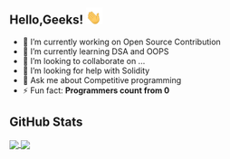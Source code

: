 ## Hello,Geeks! <img src="https://raw.githubusercontent.com/suvanbalu/suvanbalu/master/wave.gif" width="30px">

<!--
**suvanbalu/suvanbalu** is a ✨ _special_ ✨ repository because its `README.md` (this file) appears on your GitHub profile.
-->

- 🔭 I’m currently working on Open Source Contribution
- 🌱 I’m currently learning DSA and OOPS
- 👯 I’m looking to collaborate on ...
- 🤔 I’m looking for help with Solidity
- 💬 Ask me about Competitive programming 
- ⚡ Fun fact: **Programmers count from 0**

## GitHub Stats
<a href="https://github.com/suvanbalu/suvanbalu">
  <img align="center" src="https://github-readme-stats.vercel.app/api?username=suvanbalu&show_icons=true&theme=radical&hide=stars&bg_color=DEG,#4568dc,#b06ab3" />
</a>
<a href="https://github.com/suvanbalu/suvanbalu">
  <img align="center" src="https://github-readme-stats.vercel.app/api/top-langs/?username=suvanbalu&title_color=ffffff&text_color=c9cacc&icon_color=2bbc8a&bg_color=1d1f21&langs_count=3" />
</a>



